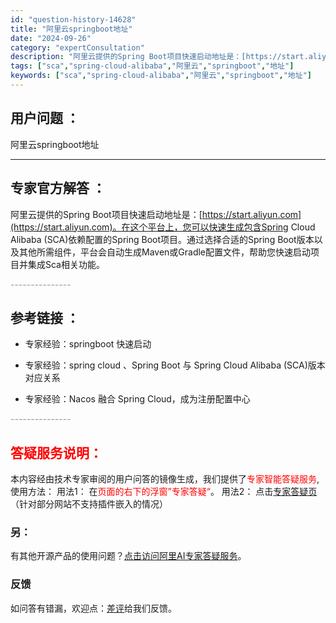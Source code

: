 ```yaml
---
id: "question-history-14628"
title: "阿里云springboot地址"
date: "2024-09-26"
category: "expertConsultation"
description: "阿里云提供的Spring Boot项目快速启动地址是：[https://start.aliyun.com](https://start.aliyun.com)。在这个平台上，您可以快速生成包含Spring Cloud Alibaba (SCA)依赖配置的Spring Boot项目。通过选择合适的Sp"
tags: ["sca","spring-cloud-alibaba","阿里云","springboot","地址"]
keywords: ["sca","spring-cloud-alibaba","阿里云","springboot","地址"]
---
```


## 用户问题 ： 
 阿里云springboot地址  

---------------
## 专家官方解答 ：

阿里云提供的Spring Boot项目快速启动地址是：[https://start.aliyun.com](https://start.aliyun.com)。在这个平台上，您可以快速生成包含Spring Cloud Alibaba (SCA)依赖配置的Spring Boot项目。通过选择合适的Spring Boot版本以及其他所需组件，平台会自动生成Maven或Gradle配置文件，帮助您快速启动项目并集成Sca相关功能。


<font color="#949494">---------------</font> 


## 参考链接 ：

* 专家经验：springboot 快速启动 
 
 * 专家经验：spring cloud 、Spring Boot 与 Spring Cloud Alibaba (SCA)版本对应关系 
 
 * 专家经验：Nacos 融合 Spring Cloud，成为注册配置中心 


 <font color="#949494">---------------</font> 
 


## <font color="#FF0000">答疑服务说明：</font> 

本内容经由技术专家审阅的用户问答的镜像生成，我们提供了<font color="#FF0000">专家智能答疑服务</font>,使用方法：
用法1： 在<font color="#FF0000">页面的右下的浮窗”专家答疑“</font>。
用法2： 点击[专家答疑页](https://answer.opensource.alibaba.com/docs/intro)（针对部分网站不支持插件嵌入的情况）
### 另：


有其他开源产品的使用问题？[点击访问阿里AI专家答疑服务](https://answer.opensource.alibaba.com/docs/intro)。
### 反馈
如问答有错漏，欢迎点：[差评](https://ai.nacos.io/user/feedbackByEnhancerGradePOJOID?enhancerGradePOJOId=14629)给我们反馈。
